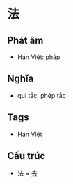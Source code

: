 # 法

## Phát âm
* Hán Việt: pháp

## Nghĩa
* qui tắc, phép tắc

## Tags
* Hán Việt

## Cấu trúc
* 法 = [去](去.md)

<script>window.HANZI_FIELD='法';</script>